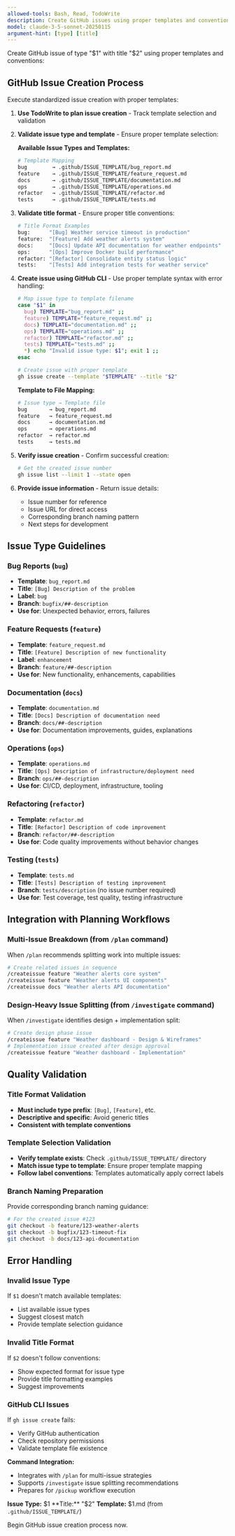 ```yaml
---
allowed-tools: Bash, Read, TodoWrite
description: Create GitHub issues using proper templates and conventions
model: claude-3-5-sonnet-20250115
argument-hint: [type] [title]
---
```


Create GitHub issue of type "$1" with title "$2" using proper templates and conventions:

## GitHub Issue Creation Process

Execute standardized issue creation with proper templates:

1. **Use TodoWrite to plan issue creation** - Track template selection and validation

2. **Validate issue type and template** - Ensure proper template selection:

   **Available Issue Types and Templates:**
   ```bash
   # Template Mapping
   bug        → .github/ISSUE_TEMPLATE/bug_report.md
   feature    → .github/ISSUE_TEMPLATE/feature_request.md
   docs       → .github/ISSUE_TEMPLATE/documentation.md
   ops        → .github/ISSUE_TEMPLATE/operations.md
   refactor   → .github/ISSUE_TEMPLATE/refactor.md
   tests      → .github/ISSUE_TEMPLATE/tests.md
   ```

3. **Validate title format** - Ensure proper title conventions:
   ```bash
   # Title Format Examples
   bug:      "[Bug] Weather service timeout in production"
   feature:  "[Feature] Add weather alerts system"
   docs:     "[Docs] Update API documentation for weather endpoints"
   ops:      "[Ops] Improve Docker build performance"
   refactor: "[Refactor] Consolidate entity status logic"
   tests:    "[Tests] Add integration tests for weather service"
   ```

4. **Create issue using GitHub CLI** - Use proper template syntax with error handling:
   ```bash
   # Map issue type to template filename
   case "$1" in
     bug) TEMPLATE="bug_report.md" ;;
     feature) TEMPLATE="feature_request.md" ;;
     docs) TEMPLATE="documentation.md" ;;
     ops) TEMPLATE="operations.md" ;;
     refactor) TEMPLATE="refactor.md" ;;
     tests) TEMPLATE="tests.md" ;;
     *) echo "Invalid issue type: $1"; exit 1 ;;
   esac

   # Create issue with proper template
   gh issue create --template "$TEMPLATE" --title "$2"
   ```

   **Template to File Mapping:**
   ```bash
   # Issue type → Template file
   bug       → bug_report.md
   feature   → feature_request.md
   docs      → documentation.md
   ops       → operations.md
   refactor  → refactor.md
   tests     → tests.md
   ```

5. **Verify issue creation** - Confirm successful creation:
   ```bash
   # Get the created issue number
   gh issue list --limit 1 --state open
   ```

6. **Provide issue information** - Return issue details:
   - Issue number for reference
   - Issue URL for direct access
   - Corresponding branch naming pattern
   - Next steps for development

## Issue Type Guidelines

### **Bug Reports** (`bug`)
- **Template**: `bug_report.md`
- **Title**: `[Bug] Description of the problem`
- **Label**: `bug`
- **Branch**: `bugfix/##-description`
- **Use for**: Unexpected behavior, errors, failures

### **Feature Requests** (`feature`)
- **Template**: `feature_request.md`
- **Title**: `[Feature] Description of new functionality`
- **Label**: `enhancement`
- **Branch**: `feature/##-description`
- **Use for**: New functionality, enhancements, capabilities

### **Documentation** (`docs`)
- **Template**: `documentation.md`
- **Title**: `[Docs] Description of documentation need`
- **Branch**: `docs/##-description`
- **Use for**: Documentation improvements, guides, explanations

### **Operations** (`ops`)
- **Template**: `operations.md`
- **Title**: `[Ops] Description of infrastructure/deployment need`
- **Branch**: `ops/##-description`
- **Use for**: CI/CD, deployment, infrastructure, tooling

### **Refactoring** (`refactor`)
- **Template**: `refactor.md`
- **Title**: `[Refactor] Description of code improvement`
- **Branch**: `refactor/##-description`
- **Use for**: Code quality improvements without behavior changes

### **Testing** (`tests`)
- **Template**: `tests.md`
- **Title**: `[Tests] Description of testing improvement`
- **Branch**: `tests/description` (no issue number required)
- **Use for**: Test coverage, test quality, testing infrastructure

## Integration with Planning Workflows

### **Multi-Issue Breakdown** (from `/plan` command)
When `/plan` recommends splitting work into multiple issues:
```bash
# Create related issues in sequence
/createissue feature "Weather alerts core system"
/createissue feature "Weather alerts UI components"
/createissue docs "Weather alerts API documentation"
```

### **Design-Heavy Issue Splitting** (from `/investigate` command)
When `/investigate` identifies design + implementation split:
```bash
# Create design phase issue
/createissue feature "Weather dashboard - Design & Wireframes"
# Implementation issue created after design approval
/createissue feature "Weather dashboard - Implementation"
```

## Quality Validation

### **Title Format Validation**
- **Must include type prefix**: `[Bug]`, `[Feature]`, etc.
- **Descriptive and specific**: Avoid generic titles
- **Consistent with template conventions**

### **Template Selection Validation**
- **Verify template exists**: Check `.github/ISSUE_TEMPLATE/` directory
- **Match issue type to template**: Ensure proper template mapping
- **Follow label conventions**: Templates automatically apply correct labels

### **Branch Naming Preparation**
Provide corresponding branch naming guidance:
```bash
# For the created issue #123
git checkout -b feature/123-weather-alerts
git checkout -b bugfix/123-timeout-fix
git checkout -b docs/123-api-documentation
```

## Error Handling

### **Invalid Issue Type**
If `$1` doesn't match available templates:
- List available issue types
- Suggest closest match
- Provide template selection guidance

### **Invalid Title Format**
If `$2` doesn't follow conventions:
- Show expected format for issue type
- Provide title formatting examples
- Suggest improvements

### **GitHub CLI Issues**
If `gh issue create` fails:
- Verify GitHub authentication
- Check repository permissions
- Validate template file existence

**Command Integration:**
- Integrates with `/plan` for multi-issue strategies
- Supports `/investigate` issue splitting recommendations
- Prepares for `/pickup` workflow execution

**Issue Type:** $1
**Title:** "$2"
**Template:** $1.md (from `.github/ISSUE_TEMPLATE/`)

Begin GitHub issue creation process now.